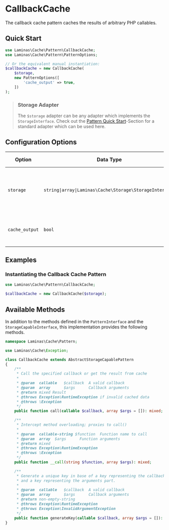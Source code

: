 # CallbackCache

The callback cache pattern caches the results of arbitrary PHP callables.

## Quick Start

```php
use Laminas\Cache\Pattern\CallbackCache;
use Laminas\Cache\Pattern\PatternOptions;

// Or the equivalent manual instantiation:
$callbackCache = new CallbackCache(
    $storage,
    new PatternOptions([
        'cache_output' => true,
    ])
);
```

> ### Storage Adapter
>
> The `$storage` adapter can be any adapter which implements the `StorageInterface`. Check out the [Pattern Quick Start](./intro.md#quick-start)-Section for a standard adapter which can be used here.

## Configuration Options

Option | Data Type | Default Value | Description
------ | --------- | ------------- | -----------
`storage` | `string\|array\|Laminas\Cache\Storage\StorageInterface` | none | **deprecated** Adapter used for reading and writing cached data.
`cache_output` | `bool` | `true` | Whether or not to cache callback output.

## Examples

### Instantiating the Callback Cache Pattern

```php
use Laminas\Cache\Pattern\CallbackCache;

$callbackCache = new CallbackCache($storage);
```

## Available Methods

In addition to the methods defined in the `PatternInterface` and the `StorageCapableInterface`, this
implementation provides the following methods.

```php
namespace Laminas\Cache\Pattern;

use Laminas\Cache\Exception;

class CallbackCache extends AbstractStorageCapablePattern
{
    /**
     * Call the specified callback or get the result from cache
     *
     * @param  callable   $callback  A valid callback
     * @param  array      $args      Callback arguments
     * @return mixed Result
     * @throws Exception\RuntimeException if invalid cached data
     * @throws \Exception
     */
    public function call(callable $callback, array $args = []): mixed;

    /**
     * Intercept method overloading; proxies to call()
     *
     * @param  callable-string $function  Function name to call
     * @param  array  $args      Function arguments
     * @return mixed
     * @throws Exception\RuntimeException
     * @throws \Exception
     */
    public function __call(string $function, array $args): mixed;

    /**
     * Generate a unique key in base of a key representing the callback part
     * and a key representing the arguments part.
     *
     * @param  callable   $callback  A valid callback
     * @param  array      $args      Callback arguments
     * @return non-empty-string
     * @throws Exception\RuntimeException
     * @throws Exception\InvalidArgumentException
     */
    public function generateKey(callable $callback, array $args = []): string;
}
```
